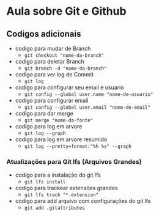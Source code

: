 # Aula sobre Git e Github

## Codigos adicionais

- codigo para mudar de Branch
  - `git checkout "nome-da-branch"`
- codigo para deletar Branch
  - `git branch -d "nome-da-branch"`
- codigo para ver log de Commit
  - `git log`
- codigo para configurar seu email e usuario
  - `git config --global user.name "nome-de-usuario"`
- codigo para configurar email
  - `git config --global user.email "nome-de-email"`
- codigo para dar merge
  - `git merge "nome-da-fonte"`
- codigo para log em arvore
  - `git log --graph`
- codigo para log em arvore resumido
  - `git log --pretty=format:"%h %s" --graph`

### Atualizações para Git lfs (Arquivos Grandes)

- codigo para a instalação do git lfs
  - `git lfs install`
- codigo para trackear extensões grandes
  - `git lfs track "*.extension"`
- codigo para add arquivo com configurações do git lfs
  - `git add .gitattributes`
